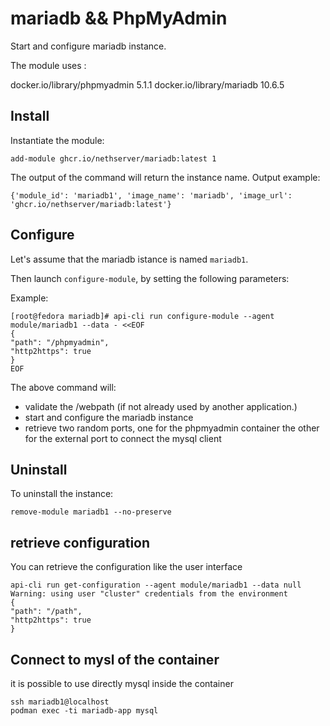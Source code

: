 # mariadb && PhpMyAdmin

Start and configure mariadb instance.

The module uses : 

docker.io/library/phpmyadmin  5.1.1
docker.io/library/mariadb     10.6.5

## Install

Instantiate the module:

```
add-module ghcr.io/nethserver/mariadb:latest 1
```

The output of the command will return the instance name.
Output example:
```
{'module_id': 'mariadb1', 'image_name': 'mariadb', 'image_url': 'ghcr.io/nethserver/mariadb:latest'}
```

## Configure

Let's assume that the mariadb istance is named `mariadb1`.

Then launch `configure-module`, by setting the following parameters:

Example:
```
[root@fedora mariadb]# api-cli run configure-module --agent module/mariadb1 --data - <<EOF
{ 
"path": "/phpmyadmin", 
"http2https": true
}
EOF
```

The above command will:
- validate the /webpath (if not already used by another application.)
- start and configure the mariadb instance
- retrieve two random ports, one for the phpmyadmin container the other for the external port to connect the mysql client


## Uninstall

To uninstall the instance:

```
remove-module mariadb1 --no-preserve
```

## retrieve configuration

You can retrieve the configuration like the user interface 

```
api-cli run get-configuration --agent module/mariadb1 --data null
Warning: using user "cluster" credentials from the environment
{
"path": "/path", 
"http2https": true
}
```

## Connect to mysl of the container

it is possible to use directly mysql inside the container

```
ssh mariadb1@localhost
podman exec -ti mariadb-app mysql
```
